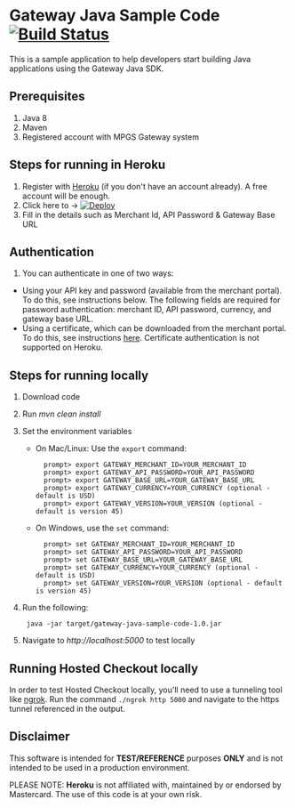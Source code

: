 # Gateway Java Sample Code [![Build Status](https://travis-ci.org/simplifycom/gateway-java-sample-code.svg?branch=master)](https://travis-ci.org/simplifycom/gateway-java-sample-code)
This is a sample application to help developers start building Java applications using the Gateway Java SDK.

## Prerequisites 
1. Java 8
1. Maven
1. Registered account with MPGS Gateway system

## Steps for running in Heroku
1. Register with [Heroku](https://www.heroku.com) (if you don't have an account already). A free account will be enough. 
1. Click here to -> [![Deploy](https://www.herokucdn.com/deploy/button.png)](https://heroku.com/deploy)
1. Fill in the details such as Merchant Id, API Password & Gateway Base URL

## Authentication
1. You can authenticate in one of two ways:
- Using your API key and password (available from the merchant portal). To do this, see instructions below. The following fields are required for password authentication: merchant ID, API password, currency, and gateway base URL.
- Using a certificate, which can be downloaded from the merchant portal. To do this, see instructions [here](CERT_AUTH.md). Certificate authentication is not supported on Heroku.

## Steps for running locally
1. Download code
1. Run *mvn clean install*
1. Set the environment variables
    - On Mac/Linux: Use the ```export``` command:

            prompt> export GATEWAY_MERCHANT_ID=YOUR_MERCHANT_ID
            prompt> export GATEWAY_API_PASSWORD=YOUR_API_PASSWORD
            prompt> export GATEWAY_BASE_URL=YOUR_GATEWAY_BASE_URL
            prompt> export GATEWAY_CURRENCY=YOUR_CURRENCY (optional - default is USD)
            prompt> export GATEWAY_VERSION=YOUR_VERSION (optional - default is version 45)
    - On Windows, use the ```set``` command:

            prompt> set GATEWAY_MERCHANT_ID=YOUR_MERCHANT_ID
            prompt> set GATEWAY_API_PASSWORD=YOUR_API_PASSWORD
            prompt> set GATEWAY_BASE_URL=YOUR_GATEWAY_BASE_URL
            prompt> set GATEWAY_CURRENCY=YOUR_CURRENCY (optional - default is USD)
            prompt> set GATEWAY_VERSION=YOUR_VERSION (optional - default is version 45)

1. Run the following:

        java -jar target/gateway-java-sample-code-1.0.jar

1. Navigate to *http://localhost:5000* to test locally

## Running Hosted Checkout locally
In order to test Hosted Checkout locally, you'll need to use a tunneling tool like [ngrok](https://ngrok.com/). Run the command ```./ngrok http 5000``` and navigate to the https tunnel referenced in the output.

## Disclaimer
This software is intended for **TEST/REFERENCE** purposes **ONLY** and is not intended to be used in a production environment.

PLEASE NOTE: **Heroku** is not affiliated with, maintained by or endorsed by Mastercard. The use of this code is at your own risk.
